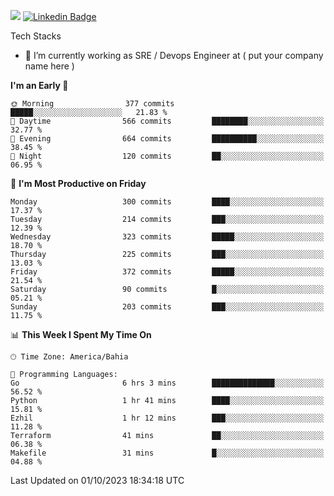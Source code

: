 ![](https://komarev.com/ghpvc/?username=miltlima&color=blue) [![Linkedin Badge](https://img.shields.io/badge/-LinkedIn-blue?style=flat-square&logo=Linkedin&logoColor=white&link=https://www.linkedin.com/in/miltonlimaj/)](https://www.linkedin.com/in/miltonlimaj/) 


Tech Stacks
                 

- 🔭 I’m currently working as SRE / Devops Engineer at ( put your company name here )


<!--START_SECTION:waka-->
**I'm an Early 🐤** 

```text
🌞 Morning                377 commits         █████░░░░░░░░░░░░░░░░░░░░   21.83 % 
🌆 Daytime                566 commits         ████████░░░░░░░░░░░░░░░░░   32.77 % 
🌃 Evening                664 commits         ██████████░░░░░░░░░░░░░░░   38.45 % 
🌙 Night                  120 commits         ██░░░░░░░░░░░░░░░░░░░░░░░   06.95 % 
```
📅 **I'm Most Productive on Friday** 

```text
Monday                   300 commits         ████░░░░░░░░░░░░░░░░░░░░░   17.37 % 
Tuesday                  214 commits         ███░░░░░░░░░░░░░░░░░░░░░░   12.39 % 
Wednesday                323 commits         █████░░░░░░░░░░░░░░░░░░░░   18.70 % 
Thursday                 225 commits         ███░░░░░░░░░░░░░░░░░░░░░░   13.03 % 
Friday                   372 commits         █████░░░░░░░░░░░░░░░░░░░░   21.54 % 
Saturday                 90 commits          █░░░░░░░░░░░░░░░░░░░░░░░░   05.21 % 
Sunday                   203 commits         ███░░░░░░░░░░░░░░░░░░░░░░   11.75 % 
```


📊 **This Week I Spent My Time On** 

```text
🕑︎ Time Zone: America/Bahia

💬 Programming Languages: 
Go                       6 hrs 3 mins        ██████████████░░░░░░░░░░░   56.52 % 
Python                   1 hr 41 mins        ████░░░░░░░░░░░░░░░░░░░░░   15.81 % 
Ezhil                    1 hr 12 mins        ███░░░░░░░░░░░░░░░░░░░░░░   11.28 % 
Terraform                41 mins             ██░░░░░░░░░░░░░░░░░░░░░░░   06.38 % 
Makefile                 31 mins             █░░░░░░░░░░░░░░░░░░░░░░░░   04.88 % 
```


 Last Updated on 01/10/2023 18:34:18 UTC
<!--END_SECTION:waka-->
